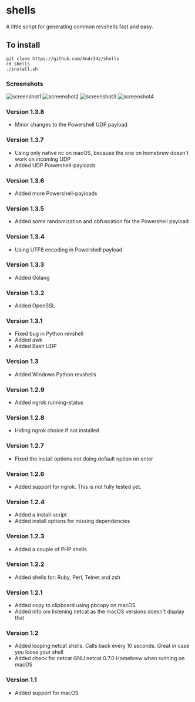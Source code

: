 # shells
A little script for generating common revshells fast and easy. 

## To install
	git clone https://github.com/4ndr34z/shells
	cd shells
	./install.sh


### Screenshots

![screenshot1](https://github.com/4ndr34z/shells/blob/main/screenshots/macOS137.png?raw=true)
![screenshot2](https://github.com/4ndr34z/shells/blob/main/screenshots/shells2.png?raw=true)
![screenshot3](https://github.com/4ndr34z/shells/blob/main/screenshots/shells3.png?raw=true)
![screenshot4](https://github.com/4ndr34z/shells/blob/main/screenshots/shells4.png?raw=true)

### Version 1.3.8
- Minor changes to the Powershell UDP payload

### Version 1.3.7
- Using only native nc on macOS, because the one on homebrew doesn't work on incoming UDP
- Added UDP Powershell-payloads

### Version 1.3.6
- Added more Powershell-payloads

### Version 1.3.5
- Added some randomization and obfuscation for the Powershell payload

### Version 1.3.4
- Using UTF8 encoding in Powershell payload

### Version 1.3.3
- Added Golang

### Version 1.3.2
- Added OpenSSL

### Version 1.3.1
- Fixed bug in Python revshell
- Added awk
- Added Bash UDP 

### Version 1.3
- Added Windows Python revshells

### Version 1.2.9
- Added ngrok running-status

### Version 1.2.8
- Hiding ngrok choice if not installed

### Version 1.2.7
- Fixed the install options not doing default option on enter

### Version 1.2.6
- Added support for ngrok. This is not fully tested yet.

### Version 1.2.4
- Added a install-script
- Added install options for missing dependencies

### Version 1.2.3
- Added a couple of PHP shells

### Version 1.2.2
- Added shells for: Ruby, Perl, Telnet and zsh

### Version 1.2.1
- Added copy to clipboard using pbcopy on macOS
- Added info om listening netcat as the macOS versions doesn't display that

### Version 1.2
- Added looping netcat shells. Calls back every 10 seconds. Great in case you loose your shell
- Added check for netcat GNU netcat 0.7.0 Homebrew when running on macOS

### Version 1.1
- Added support for macOS
